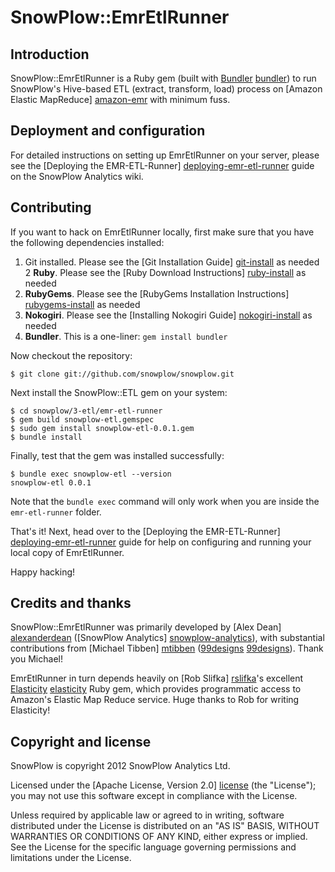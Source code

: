 # SnowPlow::EmrEtlRunner

## Introduction

SnowPlow::EmrEtlRunner is a Ruby gem (built with [Bundler] [bundler]) to run SnowPlow's Hive-based ETL (extract, transform, load) process on [Amazon Elastic MapReduce] [amazon-emr] with minimum fuss.

## Deployment and configuration

For detailed instructions on setting up EmrEtlRunner on your server, please see the [Deploying the EMR-ETL-Runner] [deploying-emr-etl-runner] guide on the SnowPlow Analytics wiki.

## Contributing

If you want to hack on EmrEtlRunner locally, first make sure that you have the following dependencies installed:

1. Git installed. Please see the [Git Installation Guide] [git-install] as needed  
2 **Ruby**. Please see the [Ruby Download Instructions] [ruby-install] as needed
3. **RubyGems**. Please see the [RubyGems Installation Instructions] [rubygems-install]
   as needed
4. **Nokogiri**. Please see the [Installing Nokogiri Guide] [nokogiri-install] as needed
5. **Bundler**. This is a one-liner: `gem install bundler`

Now checkout the repository:

    $ git clone git://github.com/snowplow/snowplow.git
    
Next install the SnowPlow::ETL gem on your system:

    $ cd snowplow/3-etl/emr-etl-runner
    $ gem build snowplow-etl.gemspec 
    $ sudo gem install snowplow-etl-0.0.1.gem
    $ bundle install

Finally, test that the gem was installed successfully:

    $ bundle exec snowplow-etl --version
    snowplow-etl 0.0.1

Note that the `bundle exec` command will only work when you are inside the 
`emr-etl-runner` folder.

That's it! Next, head over to the [Deploying the EMR-ETL-Runner] [deploying-emr-etl-runner] guide for help on configuring and running your local copy of EmrEtlRunner.

Happy hacking!

## Credits and thanks

SnowPlow::EmrEtlRunner was primarily developed by [Alex Dean] [alexanderdean] ([SnowPlow Analytics] [snowplow-analytics]), with substantial contributions from [Michael Tibben] [mtibben] ([99designs] [99designs]). Thank you Michael!

EmrEtlRunner in turn depends heavily on [Rob Slifka] [rslifka]'s excellent [Elasticity] [elasticity] Ruby gem, which provides programmatic access to Amazon's Elastic Map Reduce service. Huge thanks to Rob for writing Elasticity!

## Copyright and license

SnowPlow is copyright 2012 SnowPlow Analytics Ltd.

Licensed under the [Apache License, Version 2.0] [license] (the "License");
you may not use this software except in compliance with the License.

Unless required by applicable law or agreed to in writing, software
distributed under the License is distributed on an "AS IS" BASIS,
WITHOUT WARRANTIES OR CONDITIONS OF ANY KIND, either express or implied.
See the License for the specific language governing permissions and
limitations under the License.

[bundler]: http://gembundler.com/
[amazon-emr]: http://aws.amazon.com/elasticmapreduce/
[deploying-emr-etl-runner]: https://github.com/snowplow/snowplow/wiki/Deploying-the-EMR-ETL-Runner

[git-install]: http://git-scm.com/book/en/Getting-Started-Installing-Git
[ruby-install]: http://www.ruby-lang.org/en/downloads/
[nokogiri-install]: http://nokogiri.org/tutorials/installing_nokogiri.html
[rubygems-install]: http://docs.rubygems.org/read/chapter/3

[alexanderdean]: https://github.com/alexanderdean
[snowplow-analytics]: http://snowplowanalytics.com
[mtibben]: https://github.com/mtibben
[99designs]: http://99designs.com
[rslifka]: https://github.com/rslifka
[elasticity]: https://github.com/rslifka/elasticity

[license]: http://www.apache.org/licenses/LICENSE-2.0